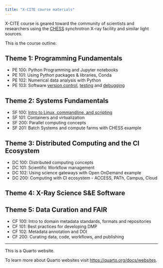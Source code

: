 ```yaml
---
title: "X-CITE course materials"
---
```


X-CITE course is geared toward the community of scientists and
researchers using the [CHESS] synchrotron X-ray facility and similar
light sources.

This is the course outline:

## Theme 1: Programming Fundamentals

-   PE 100: Python Programming and Jupyter notebooks
-   PE 101: Using Python packages & libraries, Conda
-   PE 102: Numerical data analysis with Python
-   PE 103: Software [version control], [testing] and [debugging]

## Theme 2: Systems Fundamentals

-   SF 100: [Intro to Linux, commandline, and scripting][sf100]
-   SF 101: Containers and virtualization
-   SF 200: Parallel computing concepts
-   SF 201: Batch Systems and compute farms with CHESS example

## Theme 3: Distributed Computing and the CI Ecosystem

-   DC 100: Distributed computing concepts
-   DC 101: Scientific Workflow management
-   DC 102: Using science gateways with Open OnDemand example
-   DC 200: Computing with CI ecosystem - ACCESS, PATh, Campus, Cloud

## Theme 4: X-Ray Science S&E Software

## Theme 5: Data Curation and FAIR

-   CF 100: Intro to domain metadata standards, formats and repositories
-   CF 101: Best practices for developing DMP
-   CF 102: Metadata annotation and DOI
-   CF 200: Curating data, code, workflows, and publishing

<!-- References -->

[CHESS]: https://www.chess.cornell.edu/

[version control]: ./theme-1-prog-fundamentals/pe-103-vcs-testing-debugging/01-vcs.md
[testing]: ./theme-1-prog-fundamentals/pe-103-vcs-testing-debugging/02-testing.md
[debugging]: ./theme-1-prog-fundamentals/pe-103-vcs-testing-debugging/03-debugging.md

[sf100]: ./theme-2-systems-fundamentals/sf-100-linux-commandline-scripting/sf100-linux-commandline-scripting.md

---

This is a Quarto website.

To learn more about Quarto websites visit <https://quarto.org/docs/websites>.
